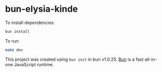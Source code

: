 # bun-elysia-kinde

To install dependencies:

```bash
bun install
```

To run:

```bash
make dev
```

This project was created using `bun init` in bun v1.0.25. [Bun](https://bun.sh) is a fast all-in-one JavaScript runtime.
